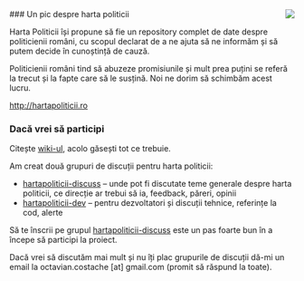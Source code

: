 <img src="http://www.hartapoliticii.ro/top_title.png" align="right">
### Un pic despre harta politicii

Harta Politicii își propune să fie un repository complet de date despre
politicienii români, cu scopul declarat de a ne ajuta să ne informăm și să
putem decide în cunoștință de cauză.

Politicienii români tind să abuzeze promisiunile și mult prea puțini se referă
la trecut și la fapte care să le susțină. Noi ne dorim să schimbăm acest lucru.

http://hartapoliticii.ro


### Dacă vrei să participi

Citește [wiki-ul](https://github.com/okvivi/hartapoliticii/wiki), acolo găsești
tot ce trebuie.


Am creat două grupuri de discuții pentru harta politicii:

- [hartapoliticii-discuss](http://groups.google.com/group/hartapoliticii-discuss) – unde pot fi discutate teme generale despre harta politicii, ce direcție ar trebui să ia, feedback, păreri, opinii
- [hartapoliticii-dev](http://groups.google.com/group/hartapoliticii-dev) – pentru dezvoltatori și discuții tehnice, referințe la cod, alerte

Să te înscrii pe grupul [hartapoliticii-discuss](http://groups.google.com/group/hartapoliticii-discuss) este un pas foarte bun în a începe să participi la proiect.

Dacă vrei să discutăm mai mult și nu îți plac grupurile de discuții dă-mi
un email la octavian.costache [at] gmail.com (promit să răspund la toate).

